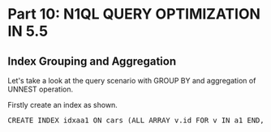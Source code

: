 # Part 10: N1QL QUERY OPTIMIZATION IN 5.5
  
## Index Grouping and Aggregation

Let's take a look at the query scenario with GROUP BY and aggregation of UNNEST operation.

Firstly create an index as shown.

<pre id="example">
CREATE INDEX idxaa1 ON cars (ALL ARRAY v.id FOR v IN a1 END, c0, c1) WHERE type = "agg";
</pre>
